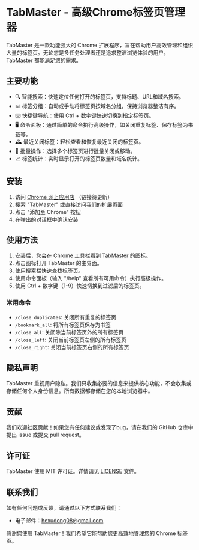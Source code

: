 # TabMaster - 高级Chrome标签页管理器

TabMaster 是一款功能强大的 Chrome 扩展程序，旨在帮助用户高效管理和组织大量的标签页。无论您是多任务处理者还是追求整洁浏览体验的用户，TabMaster 都能满足您的需求。

## 主要功能

- 🔍 智能搜索：快速定位任何打开的标签页，支持标题、URL和域名搜索。
- 📊 标签分组：自动或手动将标签页按域名分组，保持浏览器整洁有序。
- ⌨️ 快捷键导航：使用 Ctrl + 数字键快速切换到指定标签页。
- 🖥️ 命令面板：通过简单的命令执行高级操作，如关闭重复标签、保存标签为书签等。
- 🕰️ 最近关闭标签：轻松查看和恢复最近关闭的标签页。
- 🔢 批量操作：选择多个标签页进行批量关闭或移动。
- 📈 标签统计：实时显示打开的标签页数量和域名统计。

## 安装

1. 访问 [Chrome 网上应用店](https://chrome.google.com/webstore/category/extensions) （链接待更新）
2. 搜索 "TabMaster" 或直接访问我们的扩展页面
3. 点击 "添加至 Chrome" 按钮
4. 在弹出的对话框中确认安装

## 使用方法

1. 安装后，您会在 Chrome 工具栏看到 TabMaster 的图标。
2. 点击图标打开 TabMaster 的主界面。
3. 使用搜索栏快速查找标签页。
4. 使用命令面板（输入 "/help" 查看所有可用命令）执行高级操作。
5. 使用 Ctrl + 数字键（1-9）快速切换到过滤后的标签页。

### 常用命令

- `/close_duplicates`: 关闭所有重复的标签页
- `/bookmark_all`: 将所有标签页保存为书签
- `/close_all`: 关闭除当前标签页外的所有标签页
- `/close_left`: 关闭当前标签页左侧的所有标签页
- `/close_right`: 关闭当前标签页右侧的所有标签页

## 隐私声明

TabMaster 重视用户隐私。我们只收集必要的信息来提供核心功能，不会收集或存储任何个人身份信息。所有数据都存储在您的本地浏览器中。

## 贡献

我们欢迎社区贡献！如果您有任何建议或发现了bug，请在我们的 GitHub 仓库中提出 issue 或提交 pull request。

## 许可证

TabMaster 使用 MIT 许可证。详情请见 [LICENSE](LICENSE) 文件。

## 联系我们

如有任何问题或反馈，请通过以下方式联系我们：

- 电子邮件：[hexudong08@gmail.com](mailto:hexudong08@gmail.com)

感谢您使用 TabMaster！我们希望它能帮助您更高效地管理您的 Chrome 标签页。